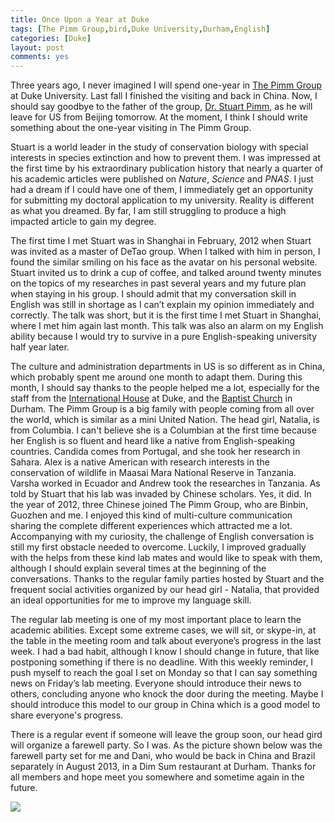 ```yaml
---
title: Once Upon a Year at Duke 
tags: [The Pimm Group,bird,Duke University,Durham,English]
categories: [Duke]
layout: post
comments: yes
---
```


Three years ago, I never imagined I will spend one-year in [The Pimm Group](http://www.thepimmgroup.org) at Duke University. Last fall I finished the visiting and back in China. Now, I should say goodbye to the father of the group, [Dr. Stuart Pimm](http://fds.duke.edu/db/Nicholas/esp/faculty/spimm), as he will leave for US from Beijing tomorrow. At the moment, I think I should write something about the one-year visiting in The Pimm Group.

Stuart is a world leader in the study of conservation biology with special interests in species extinction and how to prevent them. I was impressed at the first time by his extraordinary publication history that nearly a quarter of his academic articles were published on *Nature*, *Science* and *PNAS*. I just had a dream if I could have one of them, I immediately get an opportunity for submitting my doctoral application to my university. Reality is different as what you dreamed. By far, I am still struggling to produce a high impacted article to gain my degree.

The first time I met Stuart was in Shanghai in February, 2012 when Stuart was invited as a master of DeTao group. When I talked with him in person, I found the similar smiling on his face as the avatar on his personal website. Stuart invited us to drink a cup of coffee, and talked around twenty minutes on the topics of my researches in past several years and my future plan when staying in his group. I should admit that my conversation skill in English was still in shortage as I can’t explain my opinion immediately and correctly. The talk was short, but it is the first time I met Stuart in Shanghai, where I met him again last month. This talk was also an alarm on my English ability because I would try to survive in a pure English-speaking university half year later.

The culture and administration departments in US is so different as in China, which probably spent me around one month to adapt them. During this month, I should say thanks to the people helped me a lot, especially for the staff from the [International House](http://studentaffairs.duke.edu/ihouse) at Duke, and the [Baptist Church](http://www.fbcdurham.org) in Durham. The Pimm Group is a big family with people coming from all over the world, which is similar as a mini United Nation. The head girl, Natalia, is from Columbia. I can't believe she is a Columbian at the first time because her English is so fluent and heard like a native from English-speaking countries. Candida comes from Portugal, and she took her research in Sahara. Alex is a native American with research interests in the conservation of wildlife in Maasai Mara National Reserve in Tanzania. Varsha worked in Ecuador and Andrew took the researches in Tanzania. As told by Stuart that his lab was invaded by Chinese scholars. Yes, it did. In the year of 2012, three Chinese joined The Pimm Group, who are Binbin, Guozhen and me. I enjoyed this kind of multi-culture communication sharing the complete different experiences which attracted me a lot. Accompanying with my curiosity, the challenge of English conversation is still my first obstacle needed to overcome. Luckily, I improved gradually with the helps from these kind lab mates and would like to speak with them, although I should explain several times at the beginning of the conversations. Thanks to the regular family parties hosted by Stuart and the frequent social activities organized by our head girl - Natalia, that provided an ideal opportunities for me to improve my language skill. 

The regular lab meeting is one of my most important place to learn the academic abilities. Except some extreme cases, we will sit, or skype-in, at the table in the meeting room and talk about everyone’s progress in the last week. I had a bad habit, although I know I should change in future, that like postponing something if there is no deadline. With this weekly reminder, I push myself to reach the goal I set on Monday so that I can say something news on Friday’s lab meeting. Everyone should introduce their news to others, concluding anyone who knock the door during the meeting. Maybe I should introduce this model to our group in China which is a good model to share everyone's progress.

There is a regular event if someone will leave the group soon, our head gird will organize a farewell party. So I was. As the picture shown below was the farewell party set for me and Dani, who would be back in China and Brazil separately in August 2013, in a Dim Sum restaurant at Durham. Thanks for all members and hope meet you somewhere and sometime again in the future.

![](http://sixf.org/files/images/2014/03/farewell-party.jpg)